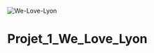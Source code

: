 ![We-Love-Lyon](https://user-images.githubusercontent.com/76404051/163791247-7d57ba4c-1f8f-4e27-9977-4b24d7925d00.png)
# Projet_1_We_Love_Lyon
